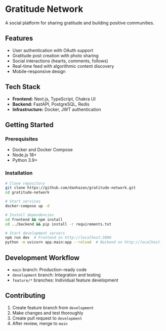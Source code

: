 # Gratitude Network

A social platform for sharing gratitude and building positive communities.

## Features
- User authentication with OAuth support
- Gratitude post creation with photo sharing
- Social interactions (hearts, comments, follows)
- Real-time feed with algorithmic content discovery
- Mobile-responsive design

## Tech Stack
- **Frontend:** Next.js, TypeScript, Chakra UI
- **Backend:** FastAPI, PostgreSQL, Redis
- **Infrastructure:** Docker, JWT authentication

## Getting Started

### Prerequisites
- Docker and Docker Compose
- Node.js 18+
- Python 3.9+

### Installation
```bash
# Clone repository
git clone https://github.com/danhazan/gratitude-network.git
cd gratitude-network

# Start services
docker-compose up -d

# Install dependencies
cd frontend && npm install
cd ../backend && pip install -r requirements.txt

# Start development servers
npm run dev  # Frontend on http://localhost:3000
python -m uvicorn app.main:app --reload  # Backend on http://localhost:8000
```

## Development Workflow
- `main` branch: Production-ready code
- `development` branch: Integration and testing
- `feature/*` branches: Individual feature development

## Contributing
1. Create feature branch from `development`
2. Make changes and test thoroughly
3. Create pull request to `development`
4. After review, merge to `main`
